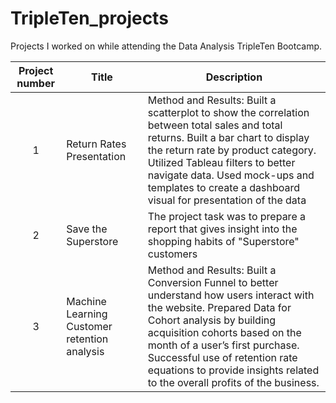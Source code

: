 # TripleTen_projects
Projects I worked on while attending the Data Analysis TripleTen Bootcamp.


| Project number | Title | Description |
| :-----------: | ----------- |----------- |
| 1 | Return Rates Presentation| Method and Results: Built a scatterplot to show the correlation between total sales and total returns. Built a bar chart to display the return rate by product category. Utilized Tableau filters to better navigate data. Used mock-ups and templates to create a dashboard visual for presentation of  the data |
| 2 | Save the Superstore| The project task was to prepare a report that gives insight into the shopping habits of "Superstore" customers |
| 3 | Machine Learning Customer retention analysis|Method and Results: Built a Conversion Funnel to better understand how users interact with the website. Prepared Data for Cohort analysis by building acquisition cohorts based on the month of a user’s first purchase. Successful use of retention rate equations to provide insights related to the overall profits of the business. |
